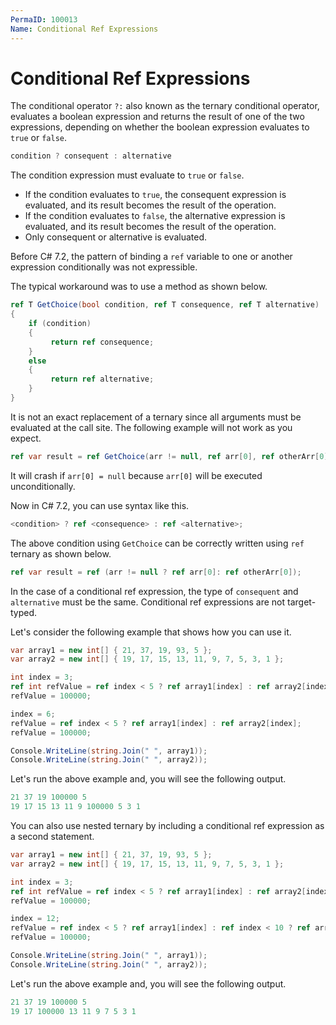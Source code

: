 ```yaml
---
PermaID: 100013
Name: Conditional Ref Expressions
---
```


# Conditional Ref Expressions

The conditional operator `?:` also known as the ternary conditional operator, evaluates a boolean expression and returns the result of one of the two expressions, depending on whether the boolean expression evaluates to `true` or `false`.

```csharp
condition ? consequent : alternative
```

The condition expression must evaluate to `true` or `false`. 

 - If the condition evaluates to `true`, the consequent expression is evaluated, and its result becomes the result of the operation. 
 - If the condition evaluates to `false`, the alternative expression is evaluated, and its result becomes the result of the operation. 
 - Only consequent or alternative is evaluated.

Before C# 7.2, the pattern of binding a `ref` variable to one or another expression conditionally was not expressible.

The typical workaround was to use a method as shown below.

```csharp
ref T GetChoice(bool condition, ref T consequence, ref T alternative)
{
    if (condition)
    {
         return ref consequence;
    }
    else
    {
         return ref alternative;
    }
}
```

It is not an exact replacement of a ternary since all arguments must be evaluated at the call site. The following example will not work as you expect.

```csharp
ref var result = ref GetChoice(arr != null, ref arr[0], ref otherArr[0]);
```
       
It will crash if `arr[0] = null` because `arr[0]` will be executed unconditionally.

Now in C# 7.2, you can use syntax like this.

```csharp
<condition> ? ref <consequence> : ref <alternative>;
```

The above condition using `GetChoice` can be correctly written using `ref` ternary as shown below.

```csharp
ref var result = ref (arr != null ? ref arr[0]: ref otherArr[0]);
```

In the case of a conditional ref expression, the type of `consequent` and `alternative` must be the same. Conditional ref expressions are not target-typed.

Let's consider the following example that shows how you can use it.

```csharp
var array1 = new int[] { 21, 37, 19, 93, 5 };
var array2 = new int[] { 19, 17, 15, 13, 11, 9, 7, 5, 3, 1 };

int index = 3;
ref int refValue = ref index < 5 ? ref array1[index] : ref array2[index];
refValue = 100000;

index = 6;
refValue = ref index < 5 ? ref array1[index] : ref array2[index];
refValue = 100000;

Console.WriteLine(string.Join(" ", array1));
Console.WriteLine(string.Join(" ", array2));
```

Let's run the above example and, you will see the following output.
 
```csharp
21 37 19 100000 5
19 17 15 13 11 9 100000 5 3 1
```

You can also use nested ternary by including a conditional ref expression as a second statement.

```csharp
var array1 = new int[] { 21, 37, 19, 93, 5 };
var array2 = new int[] { 19, 17, 15, 13, 11, 9, 7, 5, 3, 1 };

int index = 3;
ref int refValue = ref index < 5 ? ref array1[index] : ref array2[index];
refValue = 100000;

index = 12;
refValue = ref index < 5 ? ref array1[index] : ref index < 10 ? ref array2[index] : ref array2[index - 10];
refValue = 100000;

Console.WriteLine(string.Join(" ", array1));
Console.WriteLine(string.Join(" ", array2));
```

Let's run the above example and, you will see the following output.
 
```csharp
21 37 19 100000 5
19 17 100000 13 11 9 7 5 3 1
```
